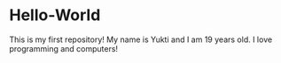 # Hello-World
This is my first repository!
My name is Yukti and I am 19 years old. 
I love programming and computers!
